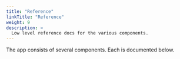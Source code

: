 ```yaml
---
title: "Reference"
linkTitle: "Reference"
weight: 9
description: >
  Low level reference docs for the various components. 
---
```


The app consists of several components. Each is documented below. 
